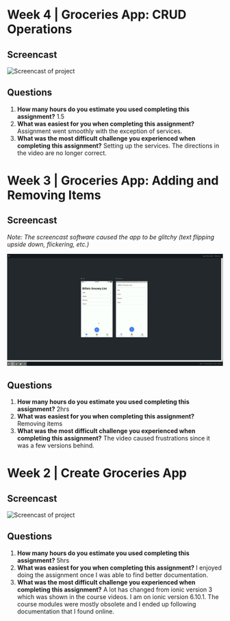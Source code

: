 # Week 4 | Groceries App: CRUD Operations

## Screencast

![Screencast of project](https://github.com/billiemjmuzzy/SWDV665-Grocery/blob/develop/groceries/screencast/wk4-groceries.gif)

## Questions 

1. **How many hours do you estimate you used completing this assignment?** 1.5
2. **What was easiest for you when completing this assignment?** Assignment went smoothly with the exception of services.
3. **What was the most difficult challenge you experienced when completing this assignment?** Setting up the services. The directions in the video are no longer correct. 

# Week 3 | Groceries App: Adding and Removing Items

## Screencast

*Note: The screencast software caused the app to be glitchy (text flipping upside down, flickering, etc.)*

![Screencast of project](https://github.com/billiemjmuzzy/SWDV665-Grocery/blob/wk3-template/groceries/screencast/wk3-groceries.gif)

## Questions 

1. **How many hours do you estimate you used completing this assignment?** 2hrs
2. **What was easiest for you when completing this assignment?** Removing items
3. **What was the most difficult challenge you experienced when completing this assignment?** The video caused frustrations since it was a few versions behind. 

# Week 2 | Create Groceries App

## Screencast

![Screencast of project](https://github.com/billiemjmuzzy/SWDV665-Grocery/blob/master/groceries/screencast/wk2-groceries.gif)

## Questions

1. **How many hours do you estimate you used completing this assignment?** 5hrs
2. **What was easiest for you when completing this assignment?** I enjoyed doing the assignment once I was able to find better documentation. 
3. **What was the most difficult challenge you experienced when completing this assignment?** A lot has changed from ionic version 3 which was shown in the course videos. I am on ionic version 6.10.1. The course modules were mostly obsolete and I ended up following documentation that I found online. 
